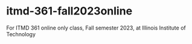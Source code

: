 # itmd-361-fall2023online
For ITMD 361 online only class, Fall semester 2023, at Illinois Institute of Technology
